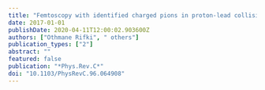 ```yaml
---
title: "Femtoscopy with identified charged pions in proton-lead collisions at $sqrts_mathrmNN=5.02$ TeV with ATLAS"
date: 2017-01-01
publishDate: 2020-04-11T12:00:02.903600Z
authors: ["Othmane Rifki", " others"]
publication_types: ["2"]
abstract: ""
featured: false
publication: "*Phys.Rev.C*"
doi: "10.1103/PhysRevC.96.064908"
---
```


